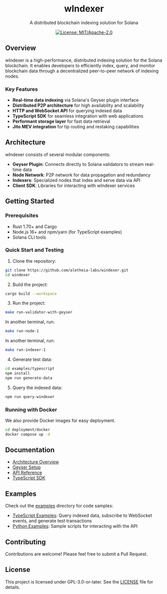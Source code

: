 <div align="center">
  <h1>wIndexer</h1>
  <p>A distributed blockchain indexing solution for Solana</p>
  
  [![License: MIT/Apache-2.0](https://img.shields.io/badge/License-MIT%2FApache--2.0-blue.svg)](LICENSE)
</div>

## Overview

wIndexer is a high-performance, distributed indexing solution for the Solana blockchain. It enables developers to efficiently index, query, and monitor blockchain data through a decentralized peer-to-peer network of indexing nodes.

### Key Features

- **Real-time data indexing** via Solana's Geyser plugin interface
- **Distributed P2P architecture** for high availability and scalability
- **HTTP and WebSocket API** for querying indexed data
- **TypeScript SDK** for seamless integration with web applications
- **Performant storage layer** for fast data retrieval
- **Jito MEV integration** for tip routing and restaking capabilities

## Architecture

wIndexer consists of several modular components:

- **Geyser Plugin**: Connects directly to Solana validators to stream real-time data
- **Node Network**: P2P network for data propagation and redundancy
- **Indexers**: Specialized nodes that index and serve data via API
- **Client SDK**: Libraries for interacting with wIndexer services

## Getting Started

### Prerequisites

- Rust 1.70+ and Cargo
- Node.js 16+ and npm/yarn (for TypeScript examples)
- Solana CLI tools

### Quick Start and Testing

1. Clone the repository:

```bash
git clone https://github.com/aletheia-labs/windexer.git
cd windexer
```

2. Build the project:

```bash
cargo build --workspace
```

3. Run the project:

```bash
make run-validator-with-geyser
```
In another terminal, run:

```bash
make run-node-1
```

In another terminal, run:

```bash
make run-indexer-1
```

4. Generate test data:

```bash
cd examples/typescript
npm install
npm run generate-data
```

5. Query the indexed data:

```bash
npm run query-windexer
```

### Running with Docker
We also provide Docker images for easy deployment.

```bash
cd deployment/docker
docker compose up -d
```

## Documentation

- [Architecture Overview](docs/architecture.md)
- [Geyser Setup](docs/geyser-setup.md)
- [API Reference](docs/api-reference.md)
- [TypeScript SDK](docs/typescript-sdk.md)

## Examples

Check out the [examples](examples/) directory for code samples:

- [TypeScript Examples](examples/typescript/): Query indexed data, subscribe to WebSocket events, and generate test transactions
- [Python Examples](examples/python/): Sample scripts for interacting with the API

## Contributing

Contributions are welcome! Please feel free to submit a Pull Request.

## License

This project is licensed under GPL-3.0-or-later. See the [LICENSE](LICENSE) file for details.




